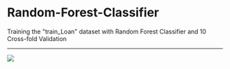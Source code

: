 # Random-Forest-Classifier
Training the "train_Loan" dataset with Random Forest Classifier and 10 Cross-fold Validation
_________________________________
<img src="https://res.cloudinary.com/dfgjujaok/image/upload/v1620295978/Screenshot_1_yyhkxw.jpg"   />
